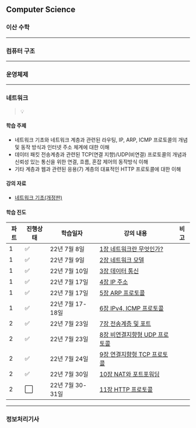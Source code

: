 ## Computer Science

### 이산 수학

---

### 컴퓨터 구조

---

### 운영체제

---

### 네트워크

> 💡

#### 학습 주제

* 네트워크 기초와 네트워크 계층과 관련된 라우팅, IP, ARP, ICMP 프로토콜의 개념 및 동작 방식과 인터넷 주소 체계에 대한 이해
* 데이터 패킷 전송계층과 관련된 TCP(연결 지향)/UDP(비연결) 프로토콜의 개념과 신뢰성 있는 통신을 위한 연결, 흐름, 혼잡 제어의 동작방식 이해
* 기타 계층과 웹과 관련된 응용(7) 계층의 대표적인 HTTP 프로토콜에 대한 이해

#### 강의 자료

* [네트워크 기초(개정판)](https://www.youtube.com/playlist?list=PL0d8NnikouEWcF1jJueLdjRIC4HsUlULi)

#### 학습 진도

| 파트  | 진행상태                 | 학습일자          | 강의 내용                                             | 비고  |
| --- | -------------------- | ------------- | ------------------------------------------------- | --- |
| 1   | :white_check_mark:   | 22년 7월 8일     | [1장 네트워크란 무엇인가?](./네트워크/1장-네트워크란-무엇인가.md)         |     |
| 1   | :white_check_mark:   | 22년 7월 9일     | [2장 네트워크 모델](./네트워크/2장-네트워크-모델.md)                |     |
| 1   | :white_check_mark:   | 22년 7월 10일    | [3장 데이터 통신](./네트워크/3장-데이터-통신.md)                  |     |
| 1   | :white_check_mark:   | 22년 7월 17일    | [4장 IP 주소](./네트워크/4장-IP-주소.md)                    |     |
| 1   | :white_check_mark:   | 22년 7월 17일    | [5장 ARP 프로토콜](./네트워크/5장-ARP-프로토콜.md)              |     |
| 1   | :white_check_mark:   | 22년 7월 17-18일 | [6장 IPv4, ICMP 프로토콜](./네트워크/6장-IPv4-ICMP-프로토콜.md) |     |
| 2   | :white_check_mark:   | 22년 7월 23일    | [7장 전송계층 및 포트](./네트워크/7장-전송계층-및-포트.md)            |     |
| 2   | :white_check_mark:   | 22년 7월 23일    | [8장 비연결지향형 UDP 프로토콜](./네트워크/8장-비연결지향형-UDP-프로토콜)   |     |
| 2   | :white_check_mark:   | 22년 7월 24일    | [9장 연결지향형 TCP 프로토콜](./네트워크/9장-연결지향형-TCP-프로토콜.md)  |     |
| 2   | :white_check_mark:   | 22년 7월 30일    | [10장 NAT와 포트포워딩](./네트워크/10장-NAT와-포트-포워딩.md)       |     |
| 2   | :white_large_square: | 22년 7월 30-31일 | [11장 HTTP 프로토콜](./네트워크/11장-HTTP-프로토콜.md)          |     |

---

### 정보처리기사

